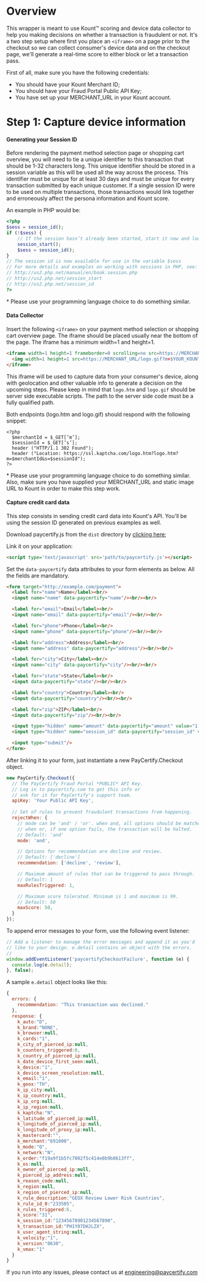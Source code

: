# Overview

This wrapper is meant to use Kount&trade; scoring and device data collector to help you making decisions on whether a transaction is fraudulent or not. It's a two step setup where first you place an `<iframe>` on a page prior to the checkout so we can collect consumer's device data and on the checkout page, we'll generate a real-time score to either block or let a transaction pass.

First of all, make sure you have the following credentials:
- You should have your Kount Merchant ID;
- You should have your Fraud Portal Public API Key;
- You have set up your MERCHANT_URL in your Kount account.


# Step 1: Capture device information

#### Generating your Session ID

Before rendering the payment method selection page or shopping cart overview, you will need to tie a unique identifier to this transaction that should be 1-32 characters long. This unique identifier should be stored in a session variable as this will be used all the way across the process. This identifier must be unique for at least 30 days and must be unique for every transaction submitted by each unique customer. If a single session ID were to be used on multiple transactions, those transactions would link together and erroneously affect the persona information and Kount score.

An example in PHP would be:

```php
<?php
$sess = session_id();
if (!$sess) {
    // If the session hasn’t already been started, start it now and look up the id
    session_start();
    $sess = session_id();
}
// The session id is now available for use in the variable $sess
// For more details and examples on working with sessions in PHP, see:
// http://us2.php.net/manual/en/book.session.php
// http://us2.php.net/session_start
// http://us2.php.net/session_id
?>
```

\* Please use your programming language choice to do something similar.


#### Data Collector

Insert the following `<iframe>` on your payment method selection or shopping cart overview page. The iframe should be placed usually near the bottom of the page. The iframe has a minimum width=1 and height=1.

```html
<iframe width=1 height=1 frameborder=0 scrolling=no src=https://MERCHANT_URL/logo.htm? m=merchantId&s=sessionId>
  <img width=1 height=1 src=https://MERCHANT_URL/logo.gif?m=$YOUR_KOUNT_MERCHANT_ID&s=$YOUR_UNIQUE_SESSION_ID>
</iframe>
```

This iframe will be used to capture data from your consumer's device, along with geolocation and other valuable info to generate a decision on the upcoming steps. Please keep in mind that `logo.htm` and `logo.gif` should be server side executable scripts. The path to the server side code must be a fully qualified path.

Both endpoints (logo.htm and logo.gif) should respond with the following snippet:

```
<?php
  $merchantId = $_GET[’m’];
  $sessionId = $_GET[’s’];
  header ("HTTP/1.1 302 Found");
  header ("Location: https://ssl.kaptcha.com/logo.htm?logo.htm?m=$merchantId&s=$sessionId");
?>
```

\* Please use your programming language choice to do something similar. Also, make sure you have supplied your MERCHANT_URL and static image URL to Kount in order to make this step work.

#### Capture credit card data

This step consists in sending credit card data into Kount's API. You'll be using the session ID generated on previous examples as well.

Download paycertify.js from the `dist` directory by [clicking here](https://github.com/PayCertify/wrappers/blob/master/js/dist/paycertify.js);


Link it on your application: 
```html
<script type='text/javascript' src='path/to/paycertify.js'></script>
```

Set the `data-paycertify` data attributes to your form elements as below. All the fields are mandatory.
```html
<form target="http://example.com/payment">
  <label for="name">Name</label><br/>
  <input name="name" data-paycertify="name"/><br/><br/>

  <label for="email">Email</label><br/>
  <input name="email" data-paycertify="email"/><br/><br/>

  <label for="phone">Phone</label><br/>
  <input name="phone" data-paycertify="phone"/><br/><br/>

  <label for="address">Address</label><br/>
  <input name="address" data-paycertify="address"/><br/><br/>

  <label for="city">City</label><br/>
  <input name="city" data-paycertify="city"/><br/><br/>

  <label for="state">State</label><br/>
  <input data-paycertify="state"/><br/><br/>

  <label for="country">Country</label><br/>
  <input data-paycertify="country"/><br/><br/>

  <label for="zip">ZIP</label><br/>
  <input data-paycertify="zip"/><br/><br/>

  <input type="hidden" name="amount" data-paycertify="amount" value="1.00"/>
  <input type="hidden" name="session_id" data-paycertify="session_id" value="$YOUR_SESSION_ID_FROM_PREVIOUS_STEPS"/>

  <input type="submit"/>
</form>
```

After linking it to your form, just instantiate a new PayCertify.Checkout object.

```js
new PayCertify.Checkout({
  // The PayCertify Fraud Portal *PUBLIC* API Key.
  // Log in to paycertify.com to get this info or
  // ask for it for PayCertify's support team.
  apiKey: 'Your Public API Key',
  
  // Set of rules to prevent fraudulent transactions from happening.
  rejectWhen: {
    // mode can be 'and' / 'or'. when and, all options should be matched. 
    // when or, if one option fails, the transaction will be halted.
    // Default: 'and'
    mode: 'and', 

    // Options for recommendation are decline and review.
    // Default: ['decline']
    recommendation: ['decline', 'review'],

    // Maximum amount of rules that can be triggered to pass through.
    // Default: 1
    maxRulesTriggered: 1,

    // Maximum score tolerated. Minimum is 1 and maximum is 99.
    // Default: 50
    maxScore: 50,
  }
});
```


To append error messages to your form, use the following event listener:
```js
// Add a listener to manage the error messages and append it as you'd
// like to your design. e.detail contains an object with the errors.
//
window.addEventListener('paycertifyCheckoutFailure', function (e) {
  console.log(e.detail);
}, false);
```

A sample `e.detail` object looks like this:

```js
{
  errors: {
    recommendation: "This transaction was declined." 
  },
  response: {
    k_auto:"D",
    k_brand:"NONE",
    k_browser:null,
    k_cards:"1",
    k_city_of_pierced_ip:null,
    k_counters_triggered:0,
    k_country_of_pierced_ip:null,
    k_date_device_first_seen:null,
    k_device:"1",
    k_device_screen_resolution:null,
    k_email:"1",
    k_geox:"TH",
    k_ip_city:null,
    k_ip_country:null,
    k_ip_org:null,
    k_ip_region:null,
    k_kaptcha:"N",
    k_latitude_of_pierced_ip:null,
    k_longitude_of_pierced_ip:null,
    k_longitude_of_proxy_ip:null,
    k_mastercard:"",
    k_merchant:"691000",
    k_mode:"Q",
    k_network:"N",
    k_order:"f19a9f1b5fc7002f5c414e0b9b8613ff",
    k_os:null,
    k_owner_of_pierced_ip:null,
    k_pierced_ip_address:null,
    k_reason_code:null,
    k_region:null,
    k_region_of_pierced_ip:null,
    k_rule_description:"GEOX Review Lower Risk Countries",
    k_rule_id_0:"233505",
    k_rules_triggered:6,
    k_score:"31",
    k_session_id:"12345678901234567890",
    k_transaction_id:"PH1Y07DHJLZX",
    k_user_agent_string:null,
    k_velocity:"1",
    k_version:"0630",
    k_vmax:"1"
  }
}
```

If you run into any issues, please contact us at [engineering@paycertify.com](mailto:engineering@paycertify.com)
